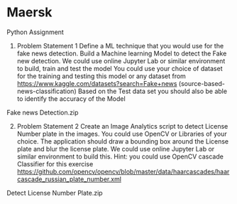 # Maersk
Python Assignment

1. Problem Statement 1
Define a ML technique that you would use for the fake news detection.
Build a Machine learning Model to detect the Fake new detection.
We could use online Jupyter Lab or similar environment to build, train and test the model
You could use your choice of dataset for the training and testing this model or any 
dataset from https://www.kaggle.com/datasets?search=Fake+news (source-based-news-classification)
Based on the Test data set you should also be able to identify the accuracy of the Model

Fake news Detection.zip

 2. Problem Statement 2
Create an Image Analytics script to detect License Number plate in the images.
You could use OpenCV or Libraries of your choice. The application should draw a bounding box around the License plate and blur the license plate.
We could use online Jupyter Lab or similar environment to build this.
Hint: you could use OpenCV cascade Classifier for this exercise
https://github.com/opencv/opencv/blob/master/data/haarcascades/haarcascade_russian_plate_number.xml

Detect License Number Plate.zip
